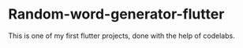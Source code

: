 # Random-word-generator-flutter
This is one of my first flutter projects, done with the help of codelabs.
